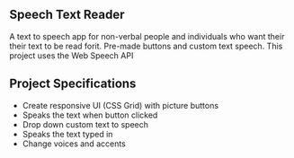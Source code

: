 ## Speech Text Reader

A text to speech app for non-verbal people and individuals who want their their text to be read forit. Pre-made buttons and custom text speech. This project uses the Web Speech API

## Project Specifications

- Create responsive UI (CSS Grid) with picture buttons
- Speaks the text when button clicked
- Drop down custom text to speech
- Speaks the text typed in
- Change voices and accents
